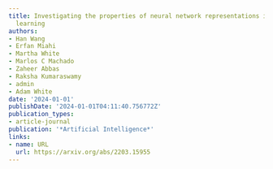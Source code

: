 ```yaml
---
title: Investigating the properties of neural network representations in reinforcement
  learning
authors:
- Han Wang
- Erfan Miahi
- Martha White
- Marlos C Machado
- Zaheer Abbas
- Raksha Kumaraswamy
- admin
- Adam White
date: '2024-01-01'
publishDate: '2024-01-01T04:11:40.756772Z'
publication_types:
- article-journal
publication: '*Artificial Intelligence*'
links:
- name: URL
  url: https://arxiv.org/abs/2203.15955
---
```

